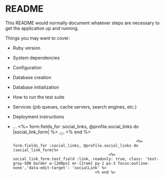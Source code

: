 # README

This README would normally document whatever steps are necessary to get the
application up and running.

Things you may want to cover:

* Ruby version

* System dependencies

* Configuration

* Database creation

* Database initialization

* How to run the test suite

* Services (job queues, cache servers, search engines, etc.)

* Deployment instructions

* ...
<%= form.fields_for :social_links, @profile.social_links do |social_link_form| %>
                                                                  <button type="submit" data-edit-target="updateBtn" class="update-button hidden">
                                                                        <i class='fas fa-check text-green-500 text-lg text-center cursor-pointer'></i>
                                                                  </button>
                                                            <% end %>

                                                            <%= form.fields_for :social_links, @profile.social_links do |social_link_form|%>
                                                <%= social_link_form.text_field :link, readonly: true, class: 'text-gray-500 border w-[200px] mr-[2rem] py-1 px-3 focus:outline-none','data-edit-target': 'socialLink' %>
                                          <% end %>
